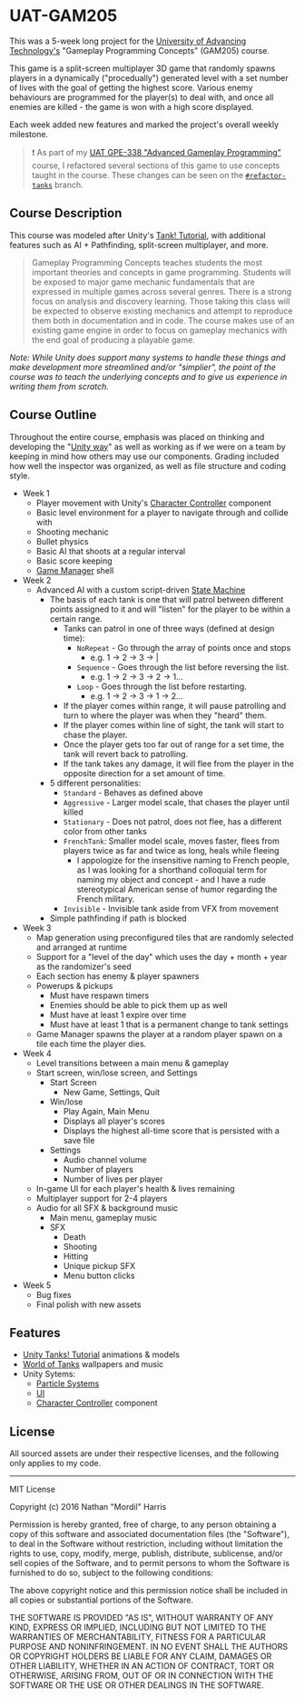 # UAT-GAM205
This was a 5-week long project for the [University of Advancing Technology's](http://www.uat.edu/) "Gameplay Programming Concepts" (GAM205) course.

This game is a split-screen multiplayer 3D game that randomly spawns players in a dynamically ("procedually") generated level with a set number of lives with the goal of getting the highest score. Various enemy behaviours are programmed for the player(s) to deal with, and once all enemies are killed - the game is won with a high score displayed.

Each week added new features and marked the project's overall weekly milestone.

> :exclamation: As part of my [UAT GPE-338 "Advanced Gameplay Programming"](https://github.com/mordil/uat-gpe338) course, I refactored several sections of this game to use concepts taught in the course. These changes can be seen on the [`#refactor-tanks`](https://github.com/mordil/uat-gam205/tree/refactor-tanks) branch.

## Course Description

This course was modeled after Unity's [Tank! Tutorial](https://unity3d.com/learn/tutorials/projects/tanks-tutorial), with additional features such as AI + Pathfinding, split-screen multiplayer, and more.

> Gameplay Programming Concepts teaches students the most important theories and concepts in game programming. Students will be exposed to major game mechanic fundamentals that are expressed in multiple games across several genres. There is a strong focus on analysis and discovery learning. Those taking this class will be expected to observe existing mechanics and attempt to reproduce them both in documentation and in code. The course makes use of an existing game engine in order to focus on gameplay mechanics with the end goal of producing a playable game.

*Note: While Unity does support many systems to handle these things and make development more streamlined and/or "simplier", the point of the course was to teach the underlying concepts and to give us experience in writing them from scratch.*

## Course Outline

Throughout the entire course, emphasis was placed on thinking and developing the "[Unity way](https://en.wikipedia.org/wiki/Entity%E2%80%93component%E2%80%93system)" as well as working as if we were on a team by keeping in mind how others may use our components. Grading included how well the inspector was organized, as well as file structure and coding style.

* Week 1
  * Player movement with Unity's [Character Controller](https://docs.unity3d.com/ScriptReference/CharacterController.html) component
  * Basic level environment for a player to navigate through and collide with
  * Shooting mechanic
  * Bullet physics
  * Basic AI that shoots at a regular interval
  * Basic score keeping
  * [Game Manager](https://unity3d.com/learn/tutorials/projects/tanks-tutorial/game-managers) shell
* Week 2
  * Advanced AI with a custom script-driven [State Machine](https://en.wikipedia.org/wiki/Finite-state_machine)
    * The basis of each tank is one that will patrol between different points assigned to it and will "listen" for the player to be within a certain range.
      * Tanks can patrol in one of three ways (defined at design time):
        * `NoRepeat` - Go through the array of points once and stops
          * e.g. 1 -> 2 -> 3 -> |
        * `Sequence` - Goes through the list before reversing the list.
          * e.g. 1 -> 2 -> 3 -> 2 -> 1...
        * `Loop` - Goes through the list before restarting.
          * e.g. 1 -> 2 -> 3 -> 1 -> 2...
      * If the player comes within range, it will pause patrolling and turn to where the player was when they "heard" them.
      * If the player comes within line of sight, the tank will start to chase the player.
      * Once the player gets too far out of range for a set time, the tank will revert back to patrolling.
      * If the tank takes any damage, it will flee from the player in the opposite direction for a set amount of time.
    * 5 different personalities:
      * `Standard` - Behaves as defined above
      * `Aggressive` - Larger model scale, that chases the player until killed
      * `Stationary` - Does not patrol, does not flee, has a different color from other tanks
      * `FrenchTank`: Smaller model scale, moves faster, flees from players twice as far and twice as long, heals while fleeing
        * I appologize for the insensitive naming to French people, as I was looking for a shorthand colloquial term for naming my object and concept - and I have a rude stereotypical American sense of humor regarding the French military.
      * `Invisible` - Invisible tank aside from VFX from movement
    * Simple pathfinding if path is blocked
* Week 3
  * Map generation using preconfigured tiles that are randomly selected and arranged at runtime
  * Support for a "level of the day" which uses the day + month + year as the randomizer's seed
  * Each section has enemy & player spawners
  * Powerups & pickups
    * Must have respawn timers
    * Enemies should be able to pick them up as well
    * Must have at least 1 expire over time
    * Must have at least 1 that is a permanent change to tank settings
  * Game Manager spawns the player at a random player spawn on a tile each time the player dies.
* Week 4
  * Level transitions between a main menu & gameplay
  * Start screen, win/lose screen, and Settings
    * Start Screen
      * New Game, Settings, Quit
    * Win/lose
      * Play Again, Main Menu
      * Displays all player's scores
      * Displays the highest all-time score that is persisted with a save file
    * Settings
      * Audio channel volume
      * Number of players
      * Number of lives per player
  * In-game UI for each player's health & lives remaining
  * Multiplayer support for 2-4 players
  * Audio for all SFX & background music
    * Main menu, gameplay music
    * SFX
      * Death
      * Shooting
      * Hitting
      * Unique pickup SFX
      * Menu button clicks
* Week 5
  * Bug fixes
  * Final polish with new assets

## Features
* [Unity Tanks! Tutorial](https://www.assetstore.unity3d.com/en/?_ga=1.132218824.773429367.1482361617#!/content/46209/) animations & models
* [World of Tanks](http://worldoftanks.com/en/media/) wallpapers and music
* Unity Sytems:
  * [Particle Systems](https://docs.unity3d.com/ScriptReference/ParticleSystem.html)
  * [UI](https://docs.unity3d.com/Manual/UISystem.html)
  * [Character Controller](https://docs.unity3d.com/ScriptReference/CharacterController.html) component

## License

All sourced assets are under their respective licenses, and the following only applies to my code.

----

MIT License

Copyright (c) 2016 Nathan "Mordil" Harris

Permission is hereby granted, free of charge, to any person obtaining a copy
of this software and associated documentation files (the "Software"), to deal
in the Software without restriction, including without limitation the rights
to use, copy, modify, merge, publish, distribute, sublicense, and/or sell
copies of the Software, and to permit persons to whom the Software is
furnished to do so, subject to the following conditions:

The above copyright notice and this permission notice shall be included in all
copies or substantial portions of the Software.

THE SOFTWARE IS PROVIDED "AS IS", WITHOUT WARRANTY OF ANY KIND, EXPRESS OR
IMPLIED, INCLUDING BUT NOT LIMITED TO THE WARRANTIES OF MERCHANTABILITY,
FITNESS FOR A PARTICULAR PURPOSE AND NONINFRINGEMENT. IN NO EVENT SHALL THE
AUTHORS OR COPYRIGHT HOLDERS BE LIABLE FOR ANY CLAIM, DAMAGES OR OTHER
LIABILITY, WHETHER IN AN ACTION OF CONTRACT, TORT OR OTHERWISE, ARISING FROM,
OUT OF OR IN CONNECTION WITH THE SOFTWARE OR THE USE OR OTHER DEALINGS IN THE
SOFTWARE.
